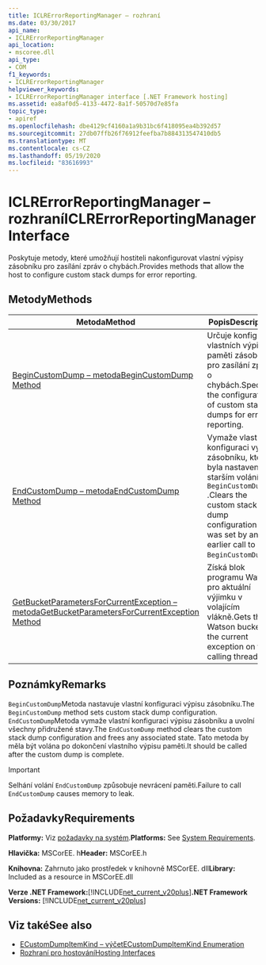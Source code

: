 ```yaml
---
title: ICLRErrorReportingManager – rozhraní
ms.date: 03/30/2017
api_name:
- ICLRErrorReportingManager
api_location:
- mscoree.dll
api_type:
- COM
f1_keywords:
- ICLRErrorReportingManager
helpviewer_keywords:
- ICLRErrorReportingManager interface [.NET Framework hosting]
ms.assetid: ea8af0d5-4133-4472-8a1f-50570d7e85fa
topic_type:
- apiref
ms.openlocfilehash: dbe4129cf4160a1a9b31bc6f418095ea4b392d57
ms.sourcegitcommit: 27db07ffb26f76912feefba7b884313547410db5
ms.translationtype: MT
ms.contentlocale: cs-CZ
ms.lasthandoff: 05/19/2020
ms.locfileid: "83616993"
---
```

# <a name="iclrerrorreportingmanager-interface"></a><span data-ttu-id="0921d-102">ICLRErrorReportingManager – rozhraní</span><span class="sxs-lookup"><span data-stu-id="0921d-102">ICLRErrorReportingManager Interface</span></span>
<span data-ttu-id="0921d-103">Poskytuje metody, které umožňují hostiteli nakonfigurovat vlastní výpisy zásobníku pro zasílání zpráv o chybách.</span><span class="sxs-lookup"><span data-stu-id="0921d-103">Provides methods that allow the host to configure custom stack dumps for error reporting.</span></span>  
  
## <a name="methods"></a><span data-ttu-id="0921d-104">Metody</span><span class="sxs-lookup"><span data-stu-id="0921d-104">Methods</span></span>  
  
|<span data-ttu-id="0921d-105">Metoda</span><span class="sxs-lookup"><span data-stu-id="0921d-105">Method</span></span>|<span data-ttu-id="0921d-106">Popis</span><span class="sxs-lookup"><span data-stu-id="0921d-106">Description</span></span>|  
|------------|-----------------|  
|[<span data-ttu-id="0921d-107">BeginCustomDump – metoda</span><span class="sxs-lookup"><span data-stu-id="0921d-107">BeginCustomDump Method</span></span>](iclrerrorreportingmanager-begincustomdump-method.md)|<span data-ttu-id="0921d-108">Určuje konfiguraci vlastních výpisů paměti zásobníku pro zasílání zpráv o chybách.</span><span class="sxs-lookup"><span data-stu-id="0921d-108">Specifies the configuration of custom stack dumps for error reporting.</span></span>|  
|[<span data-ttu-id="0921d-109">EndCustomDump – metoda</span><span class="sxs-lookup"><span data-stu-id="0921d-109">EndCustomDump Method</span></span>](iclrerrorreportingmanager-endcustomdump-method.md)|<span data-ttu-id="0921d-110">Vymaže vlastní konfiguraci výpisu zásobníku, která byla nastavena starším voláním `BeginCustomDump` .</span><span class="sxs-lookup"><span data-stu-id="0921d-110">Clears the custom stack dump configuration that was set by an earlier call to `BeginCustomDump`.</span></span>|  
|[<span data-ttu-id="0921d-111">GetBucketParametersForCurrentException – metoda</span><span class="sxs-lookup"><span data-stu-id="0921d-111">GetBucketParametersForCurrentException Method</span></span>](iclrerrorreportingmanager-getbucketparametersforcurrentexception-method.md)|<span data-ttu-id="0921d-112">Získá blok programu Watson pro aktuální výjimku v volajícím vlákně.</span><span class="sxs-lookup"><span data-stu-id="0921d-112">Gets the Watson bucket for the current exception on the calling thread.</span></span>|  
  
## <a name="remarks"></a><span data-ttu-id="0921d-113">Poznámky</span><span class="sxs-lookup"><span data-stu-id="0921d-113">Remarks</span></span>  
 <span data-ttu-id="0921d-114">`BeginCustomDump`Metoda nastavuje vlastní konfiguraci výpisu zásobníku.</span><span class="sxs-lookup"><span data-stu-id="0921d-114">The `BeginCustomDump` method sets custom stack dump configuration.</span></span> <span data-ttu-id="0921d-115">`EndCustomDump`Metoda vymaže vlastní konfiguraci výpisu zásobníku a uvolní všechny přidružené stavy.</span><span class="sxs-lookup"><span data-stu-id="0921d-115">The `EndCustomDump` method clears the custom stack dump configuration and frees any associated state.</span></span> <span data-ttu-id="0921d-116">Tato metoda by měla být volána po dokončení vlastního výpisu paměti.</span><span class="sxs-lookup"><span data-stu-id="0921d-116">It should be called after the custom dump is complete.</span></span>  
  
> [!IMPORTANT]
> <span data-ttu-id="0921d-117">Selhání volání `EndCustomDump` způsobuje nevrácení paměti.</span><span class="sxs-lookup"><span data-stu-id="0921d-117">Failure to call `EndCustomDump` causes memory to leak.</span></span>  
  
## <a name="requirements"></a><span data-ttu-id="0921d-118">Požadavky</span><span class="sxs-lookup"><span data-stu-id="0921d-118">Requirements</span></span>  
 <span data-ttu-id="0921d-119">**Platformy:** Viz [požadavky na systém](../../get-started/system-requirements.md).</span><span class="sxs-lookup"><span data-stu-id="0921d-119">**Platforms:** See [System Requirements](../../get-started/system-requirements.md).</span></span>  
  
 <span data-ttu-id="0921d-120">**Hlavička:** MSCorEE. h</span><span class="sxs-lookup"><span data-stu-id="0921d-120">**Header:** MSCorEE.h</span></span>  
  
 <span data-ttu-id="0921d-121">**Knihovna:** Zahrnuto jako prostředek v knihovně MSCorEE. dll</span><span class="sxs-lookup"><span data-stu-id="0921d-121">**Library:** Included as a resource in MSCorEE.dll</span></span>  
  
 <span data-ttu-id="0921d-122">**Verze .NET Framework:**[!INCLUDE[net_current_v20plus](../../../../includes/net-current-v20plus-md.md)]</span><span class="sxs-lookup"><span data-stu-id="0921d-122">**.NET Framework Versions:** [!INCLUDE[net_current_v20plus](../../../../includes/net-current-v20plus-md.md)]</span></span>  
  
## <a name="see-also"></a><span data-ttu-id="0921d-123">Viz také</span><span class="sxs-lookup"><span data-stu-id="0921d-123">See also</span></span>

- [<span data-ttu-id="0921d-124">ECustomDumpItemKind – výčet</span><span class="sxs-lookup"><span data-stu-id="0921d-124">ECustomDumpItemKind Enumeration</span></span>](ecustomdumpitemkind-enumeration.md)
- [<span data-ttu-id="0921d-125">Rozhraní pro hostování</span><span class="sxs-lookup"><span data-stu-id="0921d-125">Hosting Interfaces</span></span>](hosting-interfaces.md)

